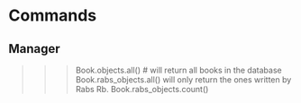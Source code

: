 # Commands

## Manager
>>> 
>>> Book.objects.all() # will return all books in the database
>>> Book.rabs_objects.all() will only return the ones written by Rabs Rb.
>>> Book.rabs_objects.count()

